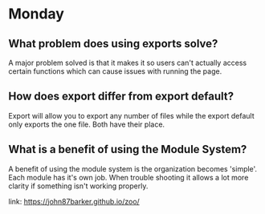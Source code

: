 # Monday

## What problem does using exports solve?
A major problem solved is that it makes it so users can't actually access certain functions which can cause issues with running the page. 
## How does export differ from export default?
Export will allow you to export any number of files while the export default only exports the one file. Both have their place.
## What is a benefit of using the Module System?
A benefit of using the module system is the organization becomes 'simple'. Each module has it's own job. When trouble shooting it allows a lot more clarity if something isn't working properly. 

link: https://john87barker.github.io/zoo/
